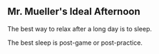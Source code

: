 ## Mr. Mueller's Ideal Afternoon

The best way to relax after a long day is to sleep.

The best sleep is post-game or post-practice.
